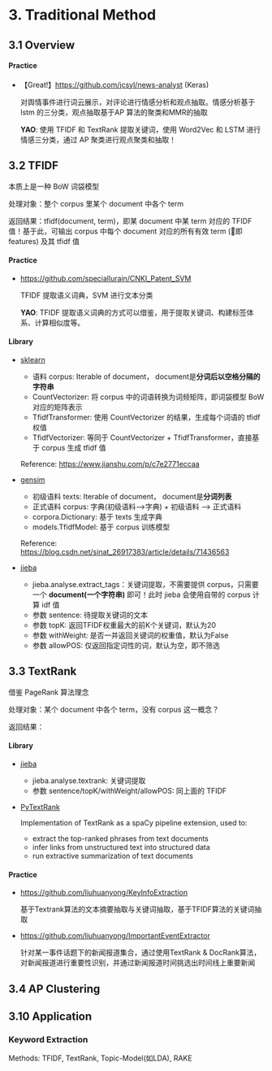 # 3. Traditional Method

## 3.1 Overview


#### Practice

- 【Great!】<https://github.com/jcsyl/news-analyst> (Keras)

    对舆情事件进行词云展示，对评论进行情感分析和观点抽取。情感分析基于lstm 的三分类，观点抽取基于AP 算法的聚类和MMR的抽取

    **YAO**: 使用 TFIDF 和 TextRank 提取关键词，使用 Word2Vec 和 LSTM 进行情感三分类，通过 AP 聚类进行观点聚类和抽取！


## 3.2 TFIDF

本质上是一种 BoW 词袋模型

处理对象：整个 corpus 里某个 document 中各个 term

返回结果：tfidf(document, term)，即某 document 中某 term 对应的 TFIDF 值！基于此，可输出 corpus 中每个 document 对应的所有有效 term (即features) 及其 tfidf 值

#### Practice

- <https://github.com/speciallurain/CNKI_Patent_SVM>

    TFIDF 提取语义词典，SVM 进行文本分类

    **YAO**: TFIDF 提取语义词典的方式可以借鉴，用于提取关键词、构建标签体系、计算相似度等。

#### Library

- [sklearn](https://scikit-learn.org/stable/modules/generated/sklearn.feature_extraction.text.TfidfVectorizer.html)

    - 语料 corpus: Iterable of document， document是**分词后以空格分隔的字符串**
    - CountVectorizer: 将 corpus 中的词语转换为词频矩阵，即词袋模型 BoW 对应的矩阵表示
    - TfidfTransformer: 使用 CountVectorizer 的结果，生成每个词语的 tfidf 权值
    - TfidfVectorizer: 等同于 CountVectorizer + TfidfTransformer，直接基于 corpus 生成 tfidf 值

    Reference: <https://www.jianshu.com/p/c7e2771eccaa>

- [gensim](https://radimrehurek.com/gensim/models/tfidfmodel.html)

    - 初级语料 texts: Iterable of document， document是**分词列表**
    - 正式语料 corpus: 字典(初级语料-->字典) + 初级语料 --> 正式语料
    - corpora.Dictionary: 基于 texts 生成字典
    - models.TfidfModel: 基于 corpus 训练模型

    Reference: <https://blog.csdn.net/sinat_26917383/article/details/71436563>

- [jieba](https://github.com/fxsjy/jieba)

    - jieba.analyse.extract_tags：关键词提取，不需要提供 corpus，只需要一个 **document(一个字符串)** 即可！此时 jieba 会使用自带的 corpus 计算 idf 值
    - 参数 sentence: 待提取关键词的文本
    - 参数 topK: 返回TFIDF权重最大的前K个关键词，默认为20
    - 参数 withWeight: 是否一并返回关键词的权重值，默认为False
    - 参数 allowPOS: 仅返回指定词性的词，默认为空，即不筛选


## 3.3 TextRank

借鉴 PageRank 算法理念

处理对象：某个 document 中各个 term，没有 corpus 这一概念？

返回结果：

#### Library

- [jieba](https://github.com/fxsjy/jieba)

    - jieba.analyse.textrank: 关键词提取
    - 参数 sentence/topK/withWeight/allowPOS: 同上面的 TFIDF

- [PyTextRank](https://github.com/DerwenAI/pytextrank)

    Implementation of TextRank as a spaCy pipeline extension, used to:

    - extract the top-ranked phrases from text documents
    - infer links from unstructured text into structured data
    - run extractive summarization of text documents

#### Practice

- <https://github.com/liuhuanyong/KeyInfoExtraction>

    基于Textrank算法的文本摘要抽取与关键词抽取，基于TFIDF算法的关键词抽取

- <https://github.com/liuhuanyong/ImportantEventExtractor>

    针对某一事件话题下的新闻报道集合，通过使用TextRank & DocRank算法，对新闻报道进行重要性识别，并通过新闻报道时间挑选出时间线上重要新闻




## 3.4 AP Clustering



## 3.10 Application

### Keyword Extraction

Methods: TFIDF, TextRank, Topic-Model(如LDA), RAKE


### 